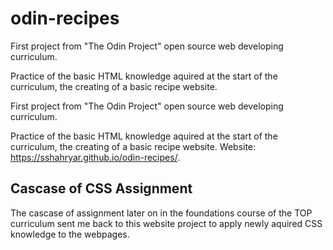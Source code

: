 # odin-recipes

First project from "The Odin Project" open source web developing curriculum. 

Practice of the basic HTML knowledge aquired at the start of the curriculum, the creating of a basic recipe website.

First project from "The Odin Project" open source web developing curriculum. 

Practice of the basic HTML knowledge aquired at the start of the curriculum, the creating of a basic recipe website. Website: https://sshahryar.github.io/odin-recipes/.

## Cascase of CSS Assignment

The cascase of assignment later on in the foundations course of the TOP curriculum sent me back to this website project to apply newly aquired CSS knowledge to the webpages. 
